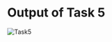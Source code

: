 # Output of Task 5

![Task5](https://github.com/user-attachments/assets/4dd6d091-5000-4e0e-98e0-47bd8d729ab9)
